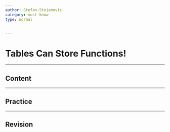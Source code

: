 ```yaml
---
author: Stefan-Stojanovic
category: must-know
type: normal


---
```


# Tables Can Store Functions!

---
## Content


---
## Practice



---
## Revision

